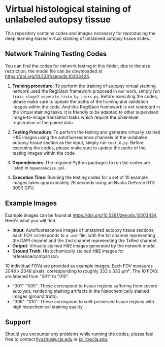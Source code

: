 # Virtual histological staining of unlabeled autopsy tissue

This repository contains codes and images necessary for reproducing the deep learning-based virtual staining of unstained autopsy tissue slides.

## Network Training Testing Codes

You can find the codes for network testing in this folder, due to the size restriction, the model file can be downloaded at https://doi.org/10.5281/zenodo.10203424.

1. **Training procedure**: To perform the training of autopsy virtual staining network used the RegiStain framework proposed in our work, simply run `train_stage2_seperate_train_by_iters.py`. Before executing the codes, please make sure to update the paths of the training and validation images within the code. And this RegiStain framework is not restricted in the virtual staining tasks. It is friendly to be adapted to other supervised image-to-image translation tasks which require the pixel-level registration of the paired data. 

2. **Testing Procedure**: To perform the testing and generate virtually stained H&E images using the autofluorescence channels of the unlabeled autopsy tissue section as the input, simply run `test_G.py`. Before executing the codes, please make sure to update the paths of the testing images within the code.

3. **Dependencies**: The required Python packages to run the codes are listed in `dependencies.yml`.

4. **Execution Time**: Running the testing codes for a set of 10 example images takes approximately 26 seconds using an Nvidia GeForce RTX 3090 GPU.

## Example Images

Example images can be found at https://doi.org/10.5281/zenodo.10203424. Here's what you will find:


- **Input**: Autofluorescence images of unstained autopsy tissue sections; each FOV corresponds to a `.mat` file, with the 1st channel representing the DAPI channel and the 2nd channel representing the TxRed channel.
- **Output**: Virtually stained H&E images generated by the network model.
- **Ground Truth**: Histochemically stained H&E images for reference/comparison.


10 individual FOVs are provided as example images. Each FOV measures 2048 x 2048 pixels, corresponding to roughly 333 x 333 µm².
The 10 FOVs are labeled from "001" to "010".
  - "001"-"005": These correspond to tissue regions suffering from severe autolysis, rendering staining artifacts in the histochemically stained images (ground truth).
  - "006"-"010": These correspond to well-preserved tissue regions with high histochemical staining quality.


## Support

Should you encounter any problems while running the codes, please feel free to contact [liyuzhu@ucla.edu](mailto:liyuzhu@ucla.edu) or [jxlli@ucla.edu](mailto:jxlli@ucla.edu).

